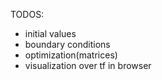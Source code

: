 TODOS:

- initial values
- boundary conditions
- optimization(matrices)
- visualization over tf in browser
